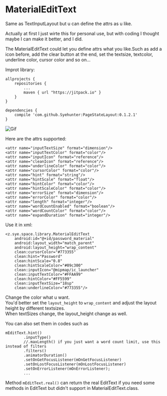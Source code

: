 # MaterialEditText

Same as TextInputLayout but u can define the attrs as u like.

Actually at first I just wirte this for personal use, but with coding I thought maybe I can make it better, and I did.

The MaterialEditText could let you define attrs what you like.Such as add a icon before, add the clear button at the end, set the textsize, textcolor, underline color, cursor color and so on...

Improt library:

	allprojects {
		repositories {
			...
			maven { url "https://jitpack.io" }
		}
	}
	
	dependencies {
        compile 'com.github.Syehunter:PageStateLayout:0.1.2.1'
	}

![Gif](http://7xn4z4.com1.z0.glb.clouddn.com/MaterialEditText.gif)

Here are the attrs supported:

	
	<attr name="inputTextSize" format="dimension"/>
    <attr name="inputTextColor" format="color"/>
    <attr name="inputIcon" format="reference"/>
    <attr name="cleanIcon" format="reference"/>
    <attr name="underlineColor" format="color"/>
    <attr name="cursorColor" format="color"/>
    <attr name="hint" format="string"/>
    <attr name="hintScale" format="float"/>
    <attr name="hintColor" format="color"/>
    <attr name="hintScaleColor" format="color"/>
    <attr name="errorSize" format="dimension"/>
    <attr name="errorColor" format="color"/>
    <attr name="length" format="integer"/>
    <attr name="wordCountEnabled" format="boolean"/>
    <attr name="wordCountColor" format="color"/>
    <attr name="expandDuration" format="integer"/>

Use it in xml:

	<z.sye.space.library.MaterialEditText
        android:id="@+id/password_material"
        android:layout_width="match_parent"
        android:layout_height="wrap_content"
        clean:cursorColor="#773355"
        clean:hint="Password"
        clean:hintScale="0.8"
        clean:hintScaleColor="#09c300"
        clean:inputIcon="@mipmap/ic_launcher"
        clean:inputTextColor="#FFAA99"
        clean:hintColor="#FF5599"
        clean:inputTextSize="18sp"
        clean:underlineColor="#773355"/>

Change the color what u want.<br/>
You'd better set the `layout_height` to `wrap_content` and adjust the layout height by different textsizes.<br/>When textSizes change, the layout_height change as well.

You can also set them in codes such as

	mEditText.hint()
            .inputType()
            //.maxLength() if you just want a word count limit, use this instead of filters
            .filters()
			.animatorDuration()
            .setOnGetFocusListener(mOnGetFocusListener)
            .setOnLostFocusListener(mOnLostFocusListener)
            .setOnErrorListener(mOnErrorListener);
            ...

Method `mEditText.real()` can return the real EditText if you need some methods in EditText but didn't support in MaterialEditText.class.

	
